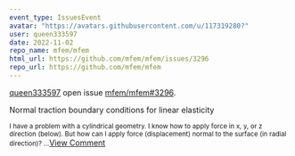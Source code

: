 ```yaml
---
event_type: IssuesEvent
avatar: "https://avatars.githubusercontent.com/u/117319280?"
user: queen333597
date: 2022-11-02
repo_name: mfem/mfem
html_url: https://github.com/mfem/mfem/issues/3296
repo_url: https://github.com/mfem/mfem
---
```


<a href='https://github.com/queen333597' target='_blank'>queen333597</a> open issue <a href='https://github.com/mfem/mfem/issues/3296' target='_blank'>mfem/mfem#3296</a>.

<p>Normal traction boundary conditions for linear elasticity</p><small>I have a problem with a cylindrical geometry. I know how to apply force in x, y, or z direction (below). But how can I apply force (displacement) normal to the surface (in radial direction)?...</small><a href='https://github.com/mfem/mfem/issues/3296' target='_blank'>View Comment</a>